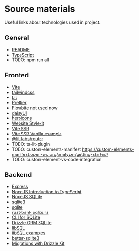 # Source materials

Useful links about technologies used in project.

## General

- [README](https://github.com/othneildrew/Best-README-Template/tree/main)
- [TypeScript](https://www.typescriptlang.org/)
- TODO: npm run all

## Fronted

- [Vite](https://vite.dev/)
- [tailwindcss](https://tailwindcss.com/)
- [Lit](https://lit.dev/)
- [Prettier](https://prettier.io/)
- [Flowbite](https://flowbite.com/) not used now
- [daisyUI](https://daisyui.com/)
- [heroicons](https://heroicons.com/)
- [Website Stylekit](https://websitestylekit.com/)
- [Vite SSR](https://vite.dev/guide/ssr.html)
- [Vite SSR Vanilla example](https://github.com/bluwy/create-vite-extra/blob/master/template-ssr-vanilla/index.html)
- [@lit-labs/router](https://www.npmjs.com/package/@lit-labs/router)
- TODO: ts-lit-plugin
- TODO: custom-elements-manifest https://custom-elements-manifest.open-wc.org/analyzer/getting-started/
- TODO: custom-element-vs-code-integration

## Backend

- [Express](https://expressjs.com)
- [NodeJS Introduction to TypeScript](https://nodejs.org/en/learn/typescript/introduction#introduction-to-typescript)
- [NodeJS SQLite](https://nodejs.org/api/sqlite.html)
- [sqlite3](https://github.com/TryGhost/node-sqlite3)
- [sqlite](https://github.com/kriasoft/node-sqlite)
- [rust-bank sqlite.rs](https://github.com/losinieckipiotr/rust-bank/blob/master/src/database/sqlite.rs)
- [CLI for SQLite](https://www.sqlite.org/cli.html)
- [Drizzle ORM SQLite](https://orm.drizzle.team/docs/get-started/sqlite-new)
- [libSQL](https://docs.turso.tech/sdk/ts/quickstart)
- [libSQL examples](https://github.com/tursodatabase/libsql-client-ts/blob/main/packages/libsql-client/examples/example.js)
- [better-sqlite3](https://github.com/WiseLibs/better-sqlite3)
- [Migrations with Drizzle Kit](https://orm.drizzle.team/docs/kit-overview)
